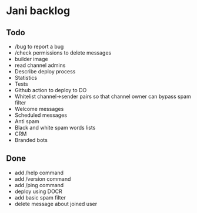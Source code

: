 # Jani backlog

## Todo

- /bug to report a bug
- /check permissions to delete messages
- builder image
- read channel admins
- Describe deploy process
- Statistics
- Tests
- Github action to deploy to DO
- Whitelist channel->sender pairs so that channel owner can bypass spam filter
- Welcome messages
- Scheduled messages
- Anti spam
- Black and white spam words lists
- CRM
- Branded bots

## Done

- add /help command
- add /version command
- add /ping command
- deploy using DOCR
- add basic spam filter
- delete message about joined user
